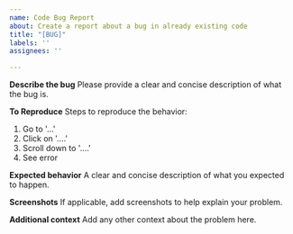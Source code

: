 ```yaml
---
name: Code Bug Report
about: Create a report about a bug in already existing code
title: "[BUG]"
labels: ''
assignees: ''

---
```


**Describe the bug**
Please provide a clear and concise description of what the bug is.

**To Reproduce**
Steps to reproduce the behavior:
1. Go to '...'
2. Click on '....'
3. Scroll down to '....'
4. See error

**Expected behavior**
A clear and concise description of what you expected to happen.

**Screenshots**
If applicable, add screenshots to help explain your problem.

**Additional context**
Add any other context about the problem here.
